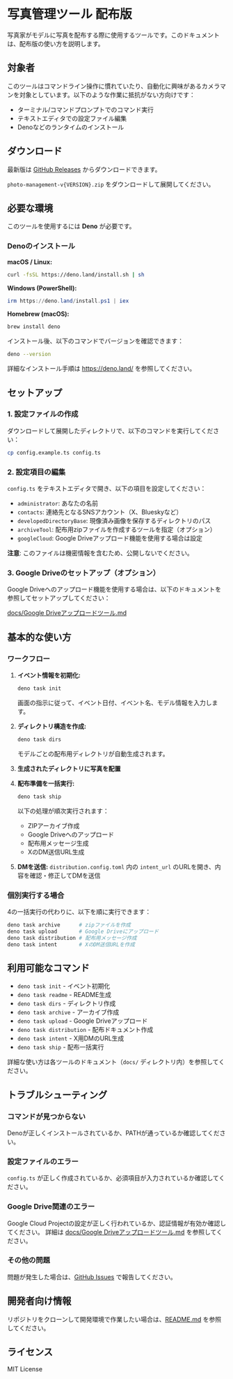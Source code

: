 # 写真管理ツール 配布版

写真家がモデルに写真を配布する際に使用するツールです。このドキュメントは、配布版の使い方を説明します。

## 対象者

このツールはコマンドライン操作に慣れていたり、自動化に興味があるカメラマンを対象としています。以下のような作業に抵抗がない方向けです：

- ターミナル/コマンドプロンプトでのコマンド実行
- テキストエディタでの設定ファイル編集
- Denoなどのランタイムのインストール

## ダウンロード

最新版は [GitHub Releases](https://github.com/hidari/photo-management/releases/latest) からダウンロードできます。

`photo-management-v{VERSION}.zip` をダウンロードして展開してください。

## 必要な環境

このツールを使用するには **Deno** が必要です。

### Denoのインストール

**macOS / Linux:**
```bash
curl -fsSL https://deno.land/install.sh | sh
```

**Windows (PowerShell):**
```powershell
irm https://deno.land/install.ps1 | iex
```

**Homebrew (macOS):**
```bash
brew install deno
```

インストール後、以下のコマンドでバージョンを確認できます：

```bash
deno --version
```

詳細なインストール手順は https://deno.land/ を参照してください。

## セットアップ

### 1. 設定ファイルの作成

ダウンロードして展開したディレクトリで、以下のコマンドを実行してください：

```bash
cp config.example.ts config.ts
```

### 2. 設定項目の編集

`config.ts` をテキストエディタで開き、以下の項目を設定してください：

- `administrator`: あなたの名前
- `contacts`: 連絡先となるSNSアカウント（X、Blueskyなど）
- `developedDirectoryBase`: 現像済み画像を保存するディレクトリのパス
- `archiveTool`: 配布用zipファイルを作成するツールを指定（オプション）
- `googleCloud`: Google Driveアップロード機能を使用する場合は設定

**注意**: このファイルは機密情報を含むため、公開しないでください。

### 3. Google Driveのセットアップ（オプション）

Google Driveへのアップロード機能を使用する場合は、以下のドキュメントを参照してセットアップしてください：

[docs/Google Driveアップロードツール.md](docs/Google%20Drive%E3%82%A2%E3%83%83%E3%83%97%E3%83%AD%E3%83%BC%E3%83%89%E3%83%84%E3%83%BC%E3%83%AB.md)

## 基本的な使い方

### ワークフロー

1. **イベント情報を初期化:**
   ```bash
   deno task init
   ```
   画面の指示に従って、イベント日付、イベント名、モデル情報を入力します。

2. **ディレクトリ構造を作成:**
   ```bash
   deno task dirs
   ```
   モデルごとの配布用ディレクトリが自動生成されます。

3. **生成されたディレクトリに写真を配置**

4. **配布準備を一括実行:**
   ```bash
   deno task ship
   ```
   以下の処理が順次実行されます：
   - ZIPアーカイブ作成
   - Google Driveへのアップロード
   - 配布用メッセージ生成
   - XのDM送信URL生成

5. **DMを送信:**
   `distribution.config.toml` 内の `intent_url` のURLを開き、内容を確認・修正してDMを送信

### 個別実行する場合

4の一括実行の代わりに、以下を順に実行できます：

```bash
deno task archive      # zipファイルを作成
deno task upload       # Google Driveにアップロード
deno task distribution # 配布用メッセージ作成
deno task intent       # XのDM送信URLを作成
```

## 利用可能なコマンド

- `deno task init` - イベント初期化
- `deno task readme` - README生成
- `deno task dirs` - ディレクトリ作成
- `deno task archive` - アーカイブ作成
- `deno task upload` - Google Driveアップロード
- `deno task distribution` - 配布ドキュメント作成
- `deno task intent` - X用DMのURL生成
- `deno task ship` - 配布一括実行

詳細な使い方は各ツールのドキュメント（`docs/` ディレクトリ内）を参照してください。

## トラブルシューティング

### コマンドが見つからない

Denoが正しくインストールされているか、PATHが通っているか確認してください。

### 設定ファイルのエラー

`config.ts` が正しく作成されているか、必須項目が入力されているか確認してください。

### Google Drive関連のエラー

Google Cloud Projectの設定が正しく行われているか、認証情報が有効か確認してください。
詳細は [docs/Google Driveアップロードツール.md](docs/Google%20Drive%E3%82%A2%E3%83%83%E3%83%97%E3%83%AD%E3%83%BC%E3%83%89%E3%83%84%E3%83%BC%E3%83%AB.md) を参照してください。

### その他の問題

問題が発生した場合は、[GitHub Issues](https://github.com/hidari/photo-management/issues) で報告してください。

## 開発者向け情報

リポジトリをクローンして開発環境で作業したい場合は、[README.md](./README.md) を参照してください。

## ライセンス

MIT License
